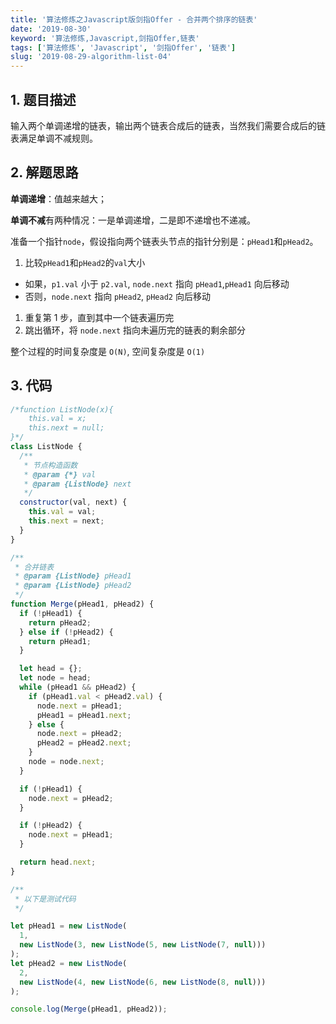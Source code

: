 ```yaml
---
title: '算法修炼之Javascript版剑指Offer - 合并两个排序的链表'
date: '2019-08-30'
keyword: '算法修炼,Javascript,剑指Offer,链表'
tags: ['算法修炼', 'Javascript', '剑指Offer', '链表']
slug: '2019-08-29-algorithm-list-04'
---
```


## 1. 题目描述

输入两个单调递增的链表，输出两个链表合成后的链表，当然我们需要合成后的链表满足单调不减规则。

## 2. 解题思路

**单调递增**：值越来越大；

**单调不减**有两种情况：一是单调递增，二是即不递增也不递减。

准备一个指针`node`，假设指向两个链表头节点的指针分别是：`pHead1`和`pHead2`。

1. 比较`pHead1`和`pHead2`的`val`大小

- 如果，`p1.val` 小于 `p2.val`, `node.next` 指向 `pHead1`,`pHead1` 向后移动
- 否则，`node.next` 指向 `pHead2`, `pHead2` 向后移动

1. 重复第 1 步，直到其中一个链表遍历完
2. 跳出循环，将 `node.next` 指向未遍历完的链表的剩余部分

整个过程的时间复杂度是 `O(N)`, 空间复杂度是 `O(1)`

## 3. 代码

```javascript
/*function ListNode(x){
    this.val = x;
    this.next = null;
}*/
class ListNode {
  /**
   * 节点构造函数
   * @param {*} val
   * @param {ListNode} next
   */
  constructor(val, next) {
    this.val = val;
    this.next = next;
  }
}

/**
 * 合并链表
 * @param {ListNode} pHead1
 * @param {ListNode} pHead2
 */
function Merge(pHead1, pHead2) {
  if (!pHead1) {
    return pHead2;
  } else if (!pHead2) {
    return pHead1;
  }

  let head = {};
  let node = head;
  while (pHead1 && pHead2) {
    if (pHead1.val < pHead2.val) {
      node.next = pHead1;
      pHead1 = pHead1.next;
    } else {
      node.next = pHead2;
      pHead2 = pHead2.next;
    }
    node = node.next;
  }

  if (!pHead1) {
    node.next = pHead2;
  }

  if (!pHead2) {
    node.next = pHead1;
  }

  return head.next;
}

/**
 * 以下是测试代码
 */

let pHead1 = new ListNode(
  1,
  new ListNode(3, new ListNode(5, new ListNode(7, null)))
);
let pHead2 = new ListNode(
  2,
  new ListNode(4, new ListNode(6, new ListNode(8, null)))
);

console.log(Merge(pHead1, pHead2));
```
